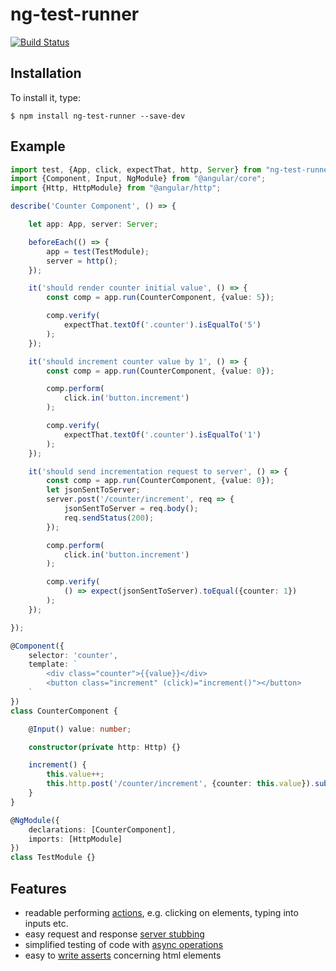 # ng-test-runner
[![Build Status](https://travis-ci.org/Pragmatists/ng-test-runner.svg?branch=master)](https://travis-ci.org/Pragmatists/ng-test-runner)

## Installation
To install it, type:

    $ npm install ng-test-runner --save-dev
    
## Example

```typescript
import test, {App, click, expectThat, http, Server} from "ng-test-runner";
import {Component, Input, NgModule} from "@angular/core";
import {Http, HttpModule} from "@angular/http";

describe('Counter Component', () => {

    let app: App, server: Server;

    beforeEach(() => {
        app = test(TestModule);
        server = http();
    });

    it('should render counter initial value', () => {
        const comp = app.run(CounterComponent, {value: 5});

        comp.verify(
            expectThat.textOf('.counter').isEqualTo('5')
        );
    });

    it('should increment counter value by 1', () => {
        const comp = app.run(CounterComponent, {value: 0});

        comp.perform(
            click.in('button.increment')
        );

        comp.verify(
            expectThat.textOf('.counter').isEqualTo('1')
        );
    });

    it('should send incrementation request to server', () => {
        const comp = app.run(CounterComponent, {value: 0});
        let jsonSentToServer;
        server.post('/counter/increment', req => {
            jsonSentToServer = req.body();
            req.sendStatus(200);
        });

        comp.perform(
            click.in('button.increment')
        );

        comp.verify(
            () => expect(jsonSentToServer).toEqual({counter: 1})
        );
    });

});

@Component({
    selector: 'counter',
    template: `
        <div class="counter">{{value}}</div>
        <button class="increment" (click)="increment()"></button>
    `
})
class CounterComponent {

    @Input() value: number;

    constructor(private http: Http) {}

    increment() {
        this.value++;
        this.http.post('/counter/increment', {counter: this.value}).subscribe();
    }
}

@NgModule({
    declarations: [CounterComponent],
    imports: [HttpModule]
})
class TestModule {}
```

## Features
* readable performing [actions](https://github.com/Pragmatists/ng-test-runner/wiki/Testing-DOM-interactions), e.g. clicking on elements, typing into inputs etc.
* easy request and response [server stubbing](https://github.com/Pragmatists/ng-test-runner/wiki/Testing-HTTP-interactions)
* simplified testing of code with [async operations](https://github.com/Pragmatists/ng-test-runner/wiki/Testing-HTTP-interactions#async-mode)
* easy to [write asserts](https://github.com/Pragmatists/ng-test-runner/wiki/Testing-DOM-interactions#assertions) concerning html elements
